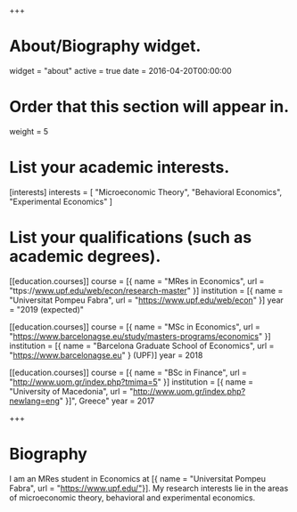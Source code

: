 +++
# About/Biography widget.
widget = "about"
active = true
date = 2016-04-20T00:00:00

# Order that this section will appear in.
weight = 5

# List your academic interests.
[interests]
  interests = [
    "Microeconomic Theory",
    "Behavioral Economics",
    "Experimental Economics"
  ]

# List your qualifications (such as academic degrees).
[[education.courses]]
  course = [{ name = "MRes in Economics", url = "ttps://www.upf.edu/web/econ/research-master" }]
  institution = [{ name = "Universitat Pompeu Fabra", url = "https://www.upf.edu/web/econ" }]
  year = "2019 (expected)"

[[education.courses]]
  course = [{ name = "MSc in Economics", url = "https://www.barcelonagse.eu/study/masters-programs/economics" }] 
  institution = [{ name = "Barcelona Graduate School of Economics", url = "https://www.barcelonagse.eu" } (UPF)]
  year = 2018

[[education.courses]]
  course = [{ name = "BSc in Finance", url = "http://www.uom.gr/index.php?tmima=5" }]
  institution = [{ name = "University of Macedonia", url = "http://www.uom.gr/index.php?newlang=eng" }]", Greece"
  year = 2017
 
+++

# Biography
I am an MRes student in Economics at [{ name = "Universitat Pompeu Fabra", url = "https://www.upf.edu/"}]. My research interests lie in the areas of microeconomic theory, behavioral and experimental economics.
